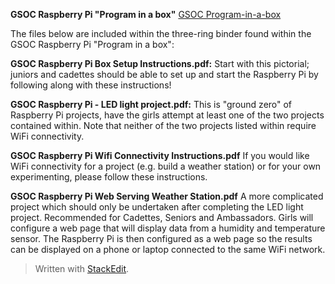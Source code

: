 ﻿**GSOC Raspberry Pi "Program in a box"** 
[GSOC Program-in-a-box](https://github.com/bhontz/GSOCraspi/blob/master/GSOCRasPiProgramInABox.png)

The files below are included within the three-ring binder found within the GSOC Raspberry Pi "Program in a box":

 **GSOC Raspberry Pi Box Setup Instructions.pdf:**
 Start with this pictorial; juniors and cadettes should be able to set up and start the Raspberry Pi by following along with these instructions!

**GSOC Raspberry Pi - LED light project.pdf:**
This is "ground zero" of Raspberry Pi projects, have the girls attempt at least one of the two projects contained within.  Note that neither of the two projects listed within require WiFi connectivity.

**GSOC Raspberry Pi Wifi Connectivity Instructions.pdf**
 If you would like WiFi connectivity for a project (e.g. build a weather station) or for your own experimenting, please follow these instructions.

**GSOC Raspberry Pi Web Serving Weather Station.pdf**
A more complicated project which should only be undertaken after completing the LED light project.  Recommended for Cadettes, Seniors and Ambassadors.  Girls will configure a web page that will display data from a humidity and temperature sensor.  The Raspberry Pi is then configured as a web page so the results can be displayed on a phone or laptop connected to the same WiFi network.

> Written with [StackEdit](https://stackedit.io/).
